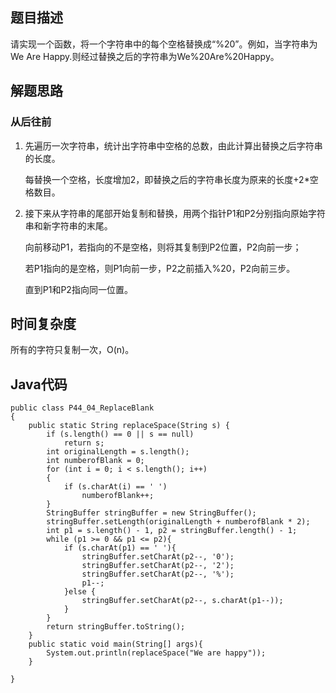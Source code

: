 ## 题目描述
请实现一个函数，将一个字符串中的每个空格替换成“%20”。例如，当字符串为We Are Happy.则经过替换之后的字符串为We%20Are%20Happy。

## 解题思路
### 从后往前
1. 先遍历一次字符串，统计出字符串中空格的总数，由此计算出替换之后字符串的长度。

    每替换一个空格，长度增加2，即替换之后的字符串长度为原来的长度+2*空格数目。

2. 接下来从字符串的尾部开始复制和替换，用两个指针P1和P2分别指向原始字符串和新字符串的末尾。
    
    向前移动P1，若指向的不是空格，则将其复制到P2位置，P2向前一步；
    
    若P1指向的是空格，则P1向前一步，P2之前插入%20，P2向前三步。
    
    直到P1和P2指向同一位置。

## 时间复杂度
所有的字符只复制一次，O(n)。

## Java代码
```
public class P44_04_ReplaceBlank
{
    public static String replaceSpace(String s) {
        if (s.length() == 0 || s == null)
            return s;
        int originalLength = s.length();
        int numberofBlank = 0;
        for (int i = 0; i < s.length(); i++)
        {
            if (s.charAt(i) == ' ')
                numberofBlank++;
        }
        StringBuffer stringBuffer = new StringBuffer();
        stringBuffer.setLength(originalLength + numberofBlank * 2);
        int p1 = s.length() - 1, p2 = stringBuffer.length() - 1;
        while (p1 >= 0 && p1 <= p2){
            if (s.charAt(p1) == ' '){
                stringBuffer.setCharAt(p2--, '0');
                stringBuffer.setCharAt(p2--, '2');
                stringBuffer.setCharAt(p2--, '%');
                p1--;
            }else {
                stringBuffer.setCharAt(p2--, s.charAt(p1--));
            }
        }
        return stringBuffer.toString();
    }
    public static void main(String[] args){
        System.out.println(replaceSpace("We are happy"));
    }

}

```
